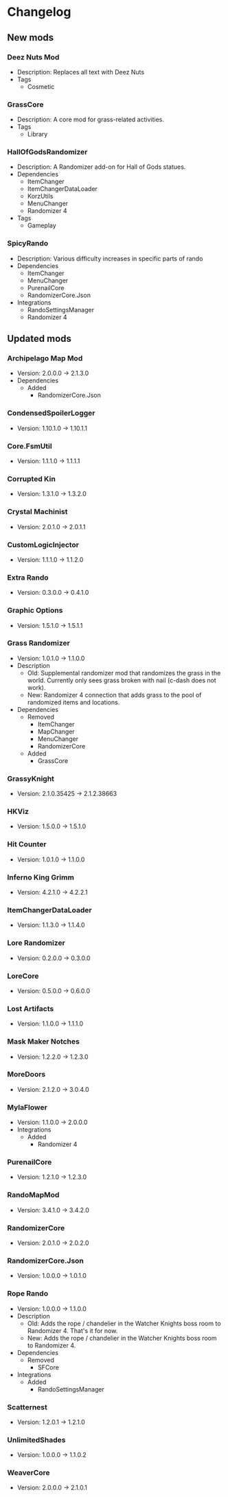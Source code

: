 # Changelog


## New mods

### Deez Nuts Mod

- Description: Replaces all text with Deez Nuts
- Tags
  + Cosmetic

### GrassCore

- Description: A core mod for grass-related activities.
- Tags
  + Library

### HallOfGodsRandomizer

- Description: A Randomizer add-on for Hall of Gods statues.
- Dependencies
  + ItemChanger
  + ItemChangerDataLoader
  + KorzUtils
  + MenuChanger
  + Randomizer 4
- Tags
  + Gameplay

### SpicyRando

- Description: Various difficulty increases in specific parts of rando
- Dependencies
  + ItemChanger
  + MenuChanger
  + PurenailCore
  + RandomizerCore.Json
- Integrations
  + RandoSettingsManager
  + Randomizer 4


## Updated mods

### Archipelago Map Mod

- Version: 2.0.0.0 -> 2.1.3.0
- Dependencies
  + Added
    - RandomizerCore.Json

### CondensedSpoilerLogger

- Version: 1.10.1.0 -> 1.10.1.1

### Core.FsmUtil

- Version: 1.1.1.0 -> 1.1.1.1

### Corrupted Kin

- Version: 1.3.1.0 -> 1.3.2.0

### Crystal Machinist

- Version: 2.0.1.0 -> 2.0.1.1

### CustomLogicInjector

- Version: 1.1.1.0 -> 1.1.2.0

### Extra Rando

- Version: 0.3.0.0 -> 0.4.1.0

### Graphic Options

- Version: 1.5.1.0 -> 1.5.1.1

### Grass Randomizer

- Version: 1.0.1.0 -> 1.1.0.0
- Description
  + Old: Supplemental randomizer mod that randomizes the grass in the world. Currently only sees grass broken with nail (c-dash does not work).
  + New: Randomizer 4 connection that adds grass to the pool of randomized items and locations.
- Dependencies
  + Removed
    - ItemChanger
    - MapChanger
    - MenuChanger
    - RandomizerCore
  + Added
    - GrassCore

### GrassyKnight

- Version: 2.1.0.35425 -> 2.1.2.38663

### HKViz

- Version: 1.5.0.0 -> 1.5.1.0

### Hit Counter

- Version: 1.0.1.0 -> 1.1.0.0

### Inferno King Grimm

- Version: 4.2.1.0 -> 4.2.2.1

### ItemChangerDataLoader

- Version: 1.1.3.0 -> 1.1.4.0

### Lore Randomizer

- Version: 0.2.0.0 -> 0.3.0.0

### LoreCore

- Version: 0.5.0.0 -> 0.6.0.0

### Lost Artifacts

- Version: 1.1.0.0 -> 1.1.1.0

### Mask Maker Notches

- Version: 1.2.2.0 -> 1.2.3.0

### MoreDoors

- Version: 2.1.2.0 -> 3.0.4.0

### MylaFlower

- Version: 1.1.0.0 -> 2.0.0.0
- Integrations
  + Added
    - Randomizer 4

### PurenailCore

- Version: 1.2.1.0 -> 1.2.3.0

### RandoMapMod

- Version: 3.4.1.0 -> 3.4.2.0

### RandomizerCore

- Version: 2.0.1.0 -> 2.0.2.0

### RandomizerCore.Json

- Version: 1.0.0.0 -> 1.0.1.0

### Rope Rando

- Version: 1.0.0.0 -> 1.1.0.0
- Description
  + Old: Adds the rope / chandelier in the Watcher Knights boss room to Randomizer 4. That&#x27;s it for now.
  + New: Adds the rope / chandelier in the Watcher Knights boss room to Randomizer 4.
- Dependencies
  + Removed
    - SFCore
- Integrations
  + Added
    - RandoSettingsManager

### Scatternest

- Version: 1.2.0.1 -> 1.2.1.0

### UnlimitedShades

- Version: 1.0.0.0 -> 1.1.0.2

### WeaverCore

- Version: 2.0.0.0 -> 2.1.0.1

